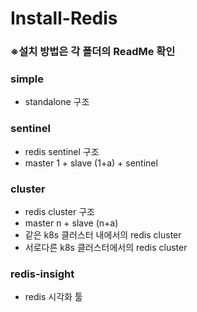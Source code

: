 # Install-Redis

### ※설치 방법은 각 폴더의 ReadMe 확인

### simple
* standalone 구조

### sentinel
* redis sentinel 구조
* master 1 + slave (1+a) + sentinel

### cluster
* redis cluster 구조
* master n + slave (n+a)
* 같은 k8s 클러스터 내에서의 redis cluster
* 서로다른 k8s 클러스터에서의 redis cluster

### redis-insight
* redis 시각화 툴